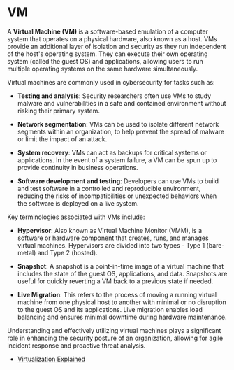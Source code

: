 # VM

A **Virtual Machine (VM)** is a software-based emulation of a computer system that operates on a physical hardware, also known as a host. VMs provide an additional layer of isolation and security as they run independent of the host's operating system. They can execute their own operating system (called the guest OS) and applications, allowing users to run multiple operating systems on the same hardware simultaneously.

Virtual machines are commonly used in cybersecurity for tasks such as:

- **Testing and analysis**: Security researchers often use VMs to study malware and vulnerabilities in a safe and contained environment without risking their primary system.

- **Network segmentation**: VMs can be used to isolate different network segments within an organization, to help prevent the spread of malware or limit the impact of an attack.

- **System recovery**: VMs can act as backups for critical systems or applications. In the event of a system failure, a VM can be spun up to provide continuity in business operations.

- **Software development and testing**: Developers can use VMs to build and test software in a controlled and reproducible environment, reducing the risks of incompatibilities or unexpected behaviors when the software is deployed on a live system.

Key terminologies associated with VMs include:

- **Hypervisor**: Also known as Virtual Machine Monitor (VMM), is a software or hardware component that creates, runs, and manages virtual machines. Hypervisors are divided into two types - Type 1 (bare-metal) and Type 2 (hosted).

- **Snapshot**: A snapshot is a point-in-time image of a virtual machine that includes the state of the guest OS, applications, and data. Snapshots are useful for quickly reverting a VM back to a previous state if needed.

- **Live Migration**: This refers to the process of moving a running virtual machine from one physical host to another with minimal or no disruption to the guest OS and its applications. Live migration enables load balancing and ensures minimal downtime during hardware maintenance.

Understanding and effectively utilizing virtual machines plays a significant role in enhancing the security posture of an organization, allowing for agile incident response and proactive threat analysis.

- [Virtualization Explained](https://www.youtube.com/watch?v=UBVVq-xz5i0)